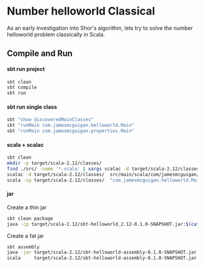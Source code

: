 # Number helloworld Classical

As an early investigation into Shor's algorithm, lets try to solve the number helloworld problem classically in Scala.

## Compile and Run

#### sbt run project
```bash
sbt clean
sbt compile
sbt run
``` 

#### sbt run single class
```bash
sbt "show discoveredMainClasses"
sbt "runMain com.jamesmcguigan.helloworld.Main"
sbt "runMain com.jamesmcguigan.properties.Main"
```

#### scala + scalac 
```bash
sbt clean
mkdir -p target/scala-2.12/classes/
find ./src/ -name '*.scala' | xargs scalac -d target/scala-2.12/classes/
scalac -d target/scala-2.12/classes/  src/main/scala/com/jamesmcguigan/helloworld/Main.scala
scala -cp target/scala-2.12/classes/  "com.jamesmcguigan.helloworld.Main"
```

#### jar
Create a thin jar
```bash
sbt clean package
java -cp target/scala-2.12/sbt-helloworld_2.12-0.1.0-SNAPSHOT.jar:$(cat target/streams/compile/dependencyClasspath/\$global/streams/export) com.jamesmcguigan.helloworld.Main
```

Create a fat jar
```bash
sbt assembly
java -jar target/scala-2.12/sbt-helloworld-assembly-0.1.0-SNAPSHOT.jar
scala     target/scala-2.12/sbt-helloworld-assembly-0.1.0-SNAPSHOT.jar
```
